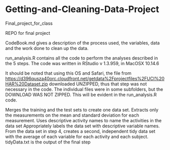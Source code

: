 # Getting-and-Cleaning-Data-Project
Final_project_for_class

REPO for final project

CodeBook.md gives a description of the process used, the variables, data and the work done to clean up the data.

run_analysis.R contains all the code to perform the analyses described in the 5 steps. The code was written in RStudio v 1.3.959, in MacOSX 10.14.6

It should be noted that using this OS and Safari, the file from 
https://d396qusza40orc.cloudfront.net/getdata%2Fprojectfiles%2FUCI%20HAR%20Dataset.zip 
downloaded UNZIPPED, thus that step was not necessary in the code.  The individual files were in some subfolders, but the DOWNLOAD WAS NOT ZIPPED.  This will be evident in the run_analysis.R code.

Merges the training and the test sets to create one data set.
Extracts only the measurements on the mean and standard deviation for each measurement.
Uses descriptive activity names to name the activities in the data set
Appropriately labels the data set with descriptive variable names.
From the data set in step 4, creates a second, independent tidy data set with the average of each variable for each activity and each subject.
tidyData.txt is the output of the final step
